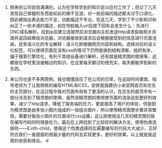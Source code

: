 1. 刚来到公司自信满满的，认为在学校学到的知识足以应付工作了；但过了几天发现自己掌握的东西是如此的微不足道，对一些前端的描述都太过于口语化，因此被指出表达能力不足，功能描述不专业。在这几天，学到了不少新知识和纠正了一些术语的描述，如在导航输入url后按下回车会发生什么：先进行DNC域名解析，找到ip后建立连接然后浏览器向主机发送http请求获取相关资源并返回结果给浏览器，浏览器接收到请求后会根据接受到的信息进行页面渲染，还有语义化的专业解释：语义化即根据网页内容和结构，选择对应的语义化标签，可以使得页面在没有css的情况下仍然能做到结构清晰，组织有序，偏于搜索引擎优化，有利于其他设备进行解析，还有就是精灵图的使用等，这都是在学校里没接触过的知识。在这里每天都过的很充实，每天都能学到新的东西。


2. 来公司也差不多两周例，我也慢慢适应了在公司的日常，在这段时间里面，指导老师为了让我熟练的编写HTML和CSS，安排我我模仿小米官网首页和京东的主页部分，在这过程中我对页面布局有了更深的认识，在京东的首页中有一部分涉及到了精灵图的使用，虽然说精灵图的使用使页面的渲染达到更好的效果，减少了http请求，降低了服务端的压力，更是提高了用户的体验，但是因为精灵图是由多张小图片组成的一张组合图片，所以使用精灵图使步骤非常繁琐，需要对每张小图片的位置进行css设置，这让刚使用没几天的精灵图的我在编写代码时时很是吃力，最后在上网找到了比较好的解决方法，使用伪类选择符——E:nth-child，使用这个伪类选择符后需要编写的代码大大减少，正好符合我们一直提倡的用最少量的代码去实现更多，更好的效果。以上就是我这周的收获和体会。
d
